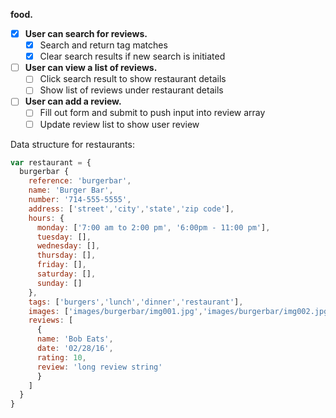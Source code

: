 **food.**
- [x] **User can search for reviews.**
  * [x] Search and return tag matches
  * [x] Clear search results if new search is initiated
- [ ] **User can view a list of reviews.**
  * [ ] Click search result to show restaurant details
  * [ ] Show list of reviews under restaurant details
- [ ] **User can add a review.**
  * [ ] Fill out form and submit to push input into review array
  * [ ] Update review list to show user review

Data structure for restaurants:
```javascript
var restaurant = {
  burgerbar {
    reference: 'burgerbar',
    name: 'Burger Bar',
    number: '714-555-5555',
    address: ['street','city','state','zip code'],
    hours: {
      monday: ['7:00 am to 2:00 pm', '6:00pm - 11:00 pm'],
      tuesday: [],
      wednesday: [],
      thursday: [],
      friday: [],
      saturday: [],
      sunday: []
    },
    tags: ['burgers','lunch','dinner','restaurant'],
    images: ['images/burgerbar/img001.jpg','images/burgerbar/img002.jpg','images/burgerbar/img003.jpg'],
    reviews: [
      {
      name: 'Bob Eats',
      date: '02/28/16',
      rating: 10,
      review: 'long review string'
      }
    ]
  }
}
```
